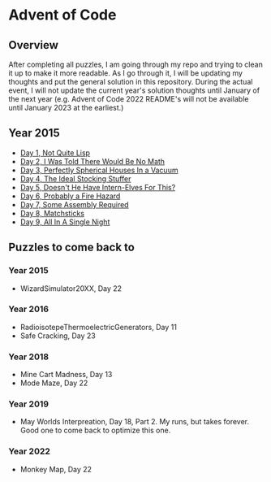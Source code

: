 # Advent of Code

## Overview
After completing all puzzles, I am going through my repo and trying to clean it 
up to make it more readable. As I go through it, I will be updating my thoughts
and put the general solution in this repository. During the actual event, I will
not update the current year's solution thoughts until January of the next year 
(e.g. Advent of Code 2022 README's will not be available until January 2023 at 
the earliest.)

## Year 2015
* [Day 1, Not Quite Lisp](./src/resources/year2015/day01/README.md)
* [Day 2, I Was Told There Would Be No Math](./src/resources/year2015/day02/README.md)
* [Day 3, Perfectly Spherical Houses In a Vacuum](./src/resources/year2015/day03/README.md)
* [Day 4, The Ideal Stocking Stuffer](./src/resources/year2015/day04/README.md)
* [Day 5, Doesn't He Have Intern-Elves For This?](./src/resources/year2015/day05/README.md)
* [Day 6, Probably a Fire Hazard](./src/resources/year2015/day06/README.md)
* [Day 7, Some Assembly Required](./src/resources/year2015/day07/README.md)
* [Day 8, Matchsticks](./src/resources/year2015/day08/README.md)
* [Day 9, All In A Single Night](./src/resources/year2015/day09/README.md)


## Puzzles to come back to

### Year 2015
* WizardSimulator20XX, Day 22

### Year 2016
* RadioisotepeThermoelectricGenerators, Day 11
* Safe Cracking, Day 23

### Year 2018
* Mine Cart Madness, Day 13
* Mode Maze, Day 22

### Year 2019
* May Worlds Interpreation, Day 18, Part 2. My runs, but takes forever. Good one to come back to optimize this one.

### Year 2022
* Monkey Map, Day 22